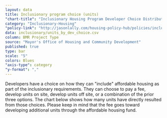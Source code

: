 ```yaml
---
layout: data
title: Inclusionary program choice (units)
"chart-title": "Inclusionary Housing Program Developer Choice Distribution: All Completed Projects, 1992-2014 Q1"
category: "Inclusionary-Housing"
"policy-link": "http://jasonlally.com/housing-policy-hub/policies/inclusionary-housing/"
data: inclusionary/units_by_dev_choice.csv
column: BMR Project Type
source: "Mayor's Office of Housing and Community Development"
published: true
type: bar
scale: "5"
colors: Blues
"axis-type": category
"y-format": ","
---
```


Developers have a choice on how they can "include" affordable housing as part of the inclusionary requirements. They can choose to pay a fee, develop units on site, develop units off site, or a combination of the prior three options. The chart below shows how many units have directly resulted from those choices. Please keep in mind that the fee goes toward developing additional units through the affordable housing fund.